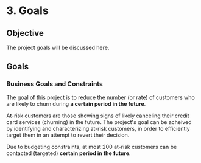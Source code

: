 # 3. Goals

## Objective

The project goals will be discussed here.

## Goals

### Business Goals and Constraints

The goal of this project is to reduce the number (or rate) of customers who are likely to churn during **a certain period in the future**.

At-risk customers are those showing signs of likely canceling their credit card services (churning) in the future. The project's goal can be acheived by identifying and characterizing at-risk customers, in order to efficiently target them in an attempt to revert their decision.

Due to budgeting constraints, at most 200 at-risk customers can be contacted (targeted) **certain period in the future**.
